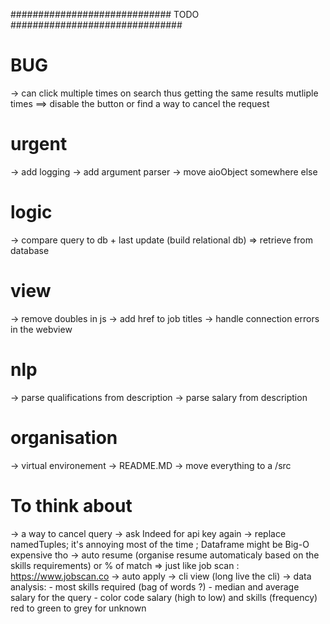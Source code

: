 
#############################  TODO  ############################### 

# BUG #
-> can click multiple times on search thus getting the same results mutliple times 
==> disable the button or find a way to cancel the request 

# urgent #
-> add logging 
-> add argument parser
-> move aioObject somewhere else

# logic #
-> compare query to db + last update (build relational db) 
=> retrieve from database

# view #
-> remove doubles in js 
-> add href to job titles
-> handle connection errors in the webview

# nlp #
-> parse qualifications from description
-> parse salary from description

# organisation #
-> virtual environement
-> README.MD
-> move everything to a /src

# To think about #
-> a way to cancel query
-> ask Indeed for api key again 
-> replace namedTuples; it's annoying most of the time ; Dataframe might be Big-O expensive tho
-> auto resume (organise resume automaticaly based on the skills requirements) or % of match 
      => just like job scan : https://www.jobscan.co
-> auto apply
-> cli view (long live the cli)
-> data analysis:
      - most skills required (bag of words ?)
      - median and average salary for the query
      - color code salary (high to low) and skills (frequency) red to green to grey for unknown

